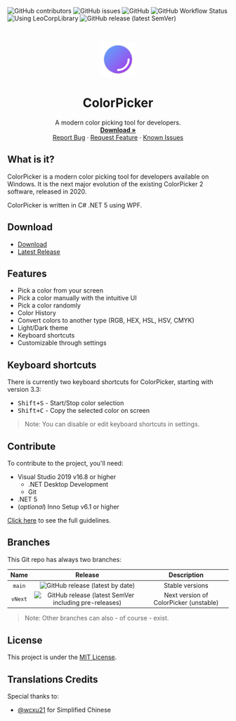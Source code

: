 ![GitHub contributors](https://img.shields.io/github/contributors/Leo-Corporation/ColorPicker)
![GitHub issues](https://img.shields.io/github/issues/Leo-Corporation/ColorPicker)
![GitHub](https://img.shields.io/github/license/Leo-Corporation/ColorPicker)
![GitHub Workflow Status](https://img.shields.io/github/workflow/status/Leo-Corporation/ColorPicker/.NET%20Desktop)
![Using LeoCorpLibrary](https://img.shields.io/badge/using-LeoCorpLibrary-blue)
![GitHub release (latest SemVer)](https://img.shields.io/github/v/release/Leo-Corporation/ColorPicker)

<br />
<p align="center">
  <a href="https://github.com/Leo-Corporation/ColorPicker">
    <img src=".github/images/logo.png" alt="Logo" width="80" height="80">
  </a>

  <h1 align="center">ColorPicker</h1>

  <p align="center">
    A modern color picking tool for developers.
    <br />
    <a href="https://github.com/Leo-Corporation/ColorPicker/releases"><strong>Download »</strong></a>
    <br />
    <a href="https://github.com/Leo-Corporation/ColorPicker/issues/new?assignees=&labels=bug&template=bug-report.yml&title=%5BBug%5D+">Report Bug</a>
    ·
    <a href="https://github.com/Leo-Corporation/ColorPicker/issues/new?assignees=&labels=enhancement&template=feature-request.yml&title=%5BEnhancement%5D+">Request Feature</a>
    ·
    <a href="https://github.com/Leo-Corporation/ColorPicker/issues?q=is%3Aopen+is%3Aissue+label%3Abug">Known Issues</a>

  </p>
</p>

## What is it?
ColorPicker is a modern color picking tool for developers available on Windows. It is the next major evolution of the existing ColorPicker 2 software, released in 2020.

ColorPicker is written in C# .NET 5 using WPF.

## Download
- [Download]()
- [Latest Release](https://github.com/Leo-Corporation/ColorPicker/releases)

## Features
- Pick a color from your screen
- Pick a color manually with the intuitive UI
- Pick a color randomly
- Color History
- Convert colors to another type (RGB, HEX, HSL, HSV, CMYK)
- Light/Dark theme
- Keyboard shortcuts
- Customizable through settings

## Keyboard shortcuts
There is currently two keyboard shortcuts for ColorPicker, starting with version 3.3:
- <kbd>Shift+S</kbd> - Start/Stop color selection
- <kbd>Shift+C</kbd> - Copy the selected color on screen

> Note: You can disable or edit keyboard shortcuts in settings.

## Contribute
To contribute to the project, you'll need:
- Visual Studio 2019 v16.8 or higher
  - .NET Desktop Development
  - Git
- .NET 5
- (*optional*) Inno Setup v6.1 or higher


[Click here](https://github.com/Leo-Corporation/ColorPicker/blob/main/CONTRIBUTING.md) to see the full guidelines.

## Branches
This Git repo has always two branches:

| Name | Release | Description |
| :--: | :-----: | :---------: |
| `main` | ![GitHub release (latest by date)](https://img.shields.io/github/v/release/Leo-Corporation/ColorPicker) | Stable versions |
| `vNext` | ![GitHub release (latest SemVer including pre-releases)](https://img.shields.io/github/v/release/Leo-Corporation/ColorPicker?include_prereleases) | Next version of ColorPicker (unstable) |

> Note: Other branches can also - of course - exist.

## License
This project is under the [MIT License](https://github.com/Leo-Corporation/ColorPicker/blob/main/LICENSE).

## Translations Credits
Special thanks to:

- [@wcxu21](https://github.com/wcxu21) for Simplified Chinese